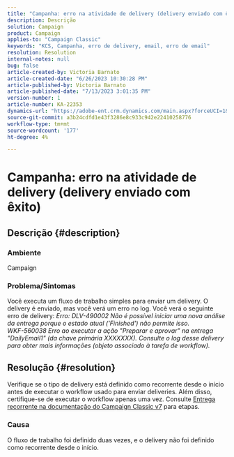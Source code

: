 ```yaml
---
title: "Campanha: erro na atividade de delivery (delivery enviado com êxito)"
description: Descrição
solution: Campaign
product: Campaign
applies-to: "Campaign Classic"
keywords: "KCS, Campanha, erro de delivery, email, erro de email"
resolution: Resolution
internal-notes: null
bug: false
article-created-by: Victoria Barnato
article-created-date: "6/26/2023 10:30:28 PM"
article-published-by: Victoria Barnato
article-published-date: "7/13/2023 3:01:35 PM"
version-number: 1
article-number: KA-22353
dynamics-url: "https://adobe-ent.crm.dynamics.com/main.aspx?forceUCI=1&pagetype=entityrecord&etn=knowledgearticle&id=bebccf09-7114-ee11-8f6e-6045bd006239"
source-git-commit: a3b24cdfd1e43f3286e8c933c942e22410258776
workflow-type: tm+mt
source-wordcount: '177'
ht-degree: 4%

---
```


# Campanha: erro na atividade de delivery (delivery enviado com êxito)

## Descrição {#description}


### Ambiente

Campaign

### Problema/Sintomas

Você executa um fluxo de trabalho simples para enviar um delivery. O delivery é enviado, mas você verá um erro no log. Você verá o seguinte erro de delivery:
*Erro: DLV-490002 Não é possível iniciar uma nova análise da entrega porque o estado atual (&#39;Finished&#39;) não permite isso.
<br>WKF-560038 Erro ao executar a ação &quot;Preparar e aprovar&quot; na entrega &quot;DailyEmail1&quot; (da chave primária XXXXXXX). Consulte o log desse delivery para obter mais informações (objeto associado à tarefa de workflow).*


## Resolução {#resolution}


Verifique se o tipo de delivery está definido como recorrente desde o início antes de executar o workflow usado para enviar deliveries. Além disso, certifique-se de executar o workflow apenas uma vez. Consulte [Entrega recorrente na documentação do Campaign Classic v7](https://experienceleague.adobe.com/docs/campaign-classic/using/automating-with-workflows/action-activities/recurring-delivery.html?lang=en) para etapas.

### Causa

O fluxo de trabalho foi definido duas vezes, e o delivery não foi definido como recorrente desde o início.
